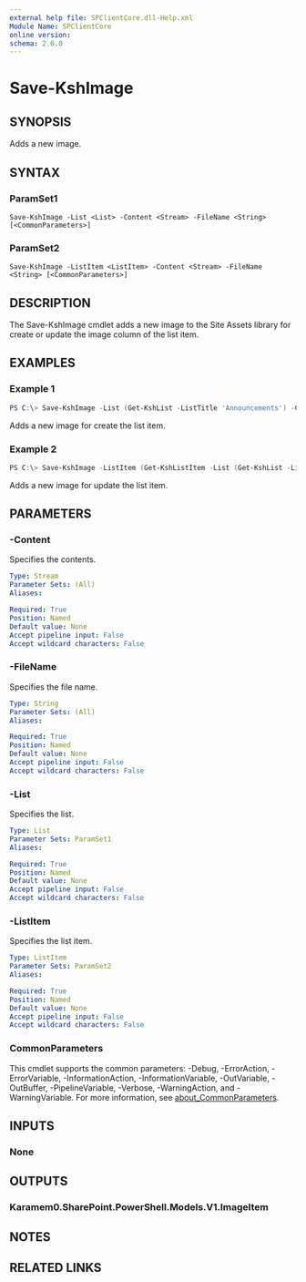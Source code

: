 ```yaml
---
external help file: SPClientCore.dll-Help.xml
Module Name: SPClientCore
online version:
schema: 2.0.0
---
```


# Save-KshImage

## SYNOPSIS
Adds a new image.

## SYNTAX

### ParamSet1
```
Save-KshImage -List <List> -Content <Stream> -FileName <String> [<CommonParameters>]
```

### ParamSet2
```
Save-KshImage -ListItem <ListItem> -Content <Stream> -FileName <String> [<CommonParameters>]
```

## DESCRIPTION
The Save-KshImage cmdlet adds a new image to the Site Assets library for create or update the image column of the list item.

## EXAMPLES

### Example 1
```powershell
PS C:\> Save-KshImage -List (Get-KshList -ListTitle 'Announcements') -Content ([System.IO.File]::OpenRead('C:\Profile.png')) -FileName 'Profile.png'
```

Adds a new image for create the list item.

### Example 2
```powershell
PS C:\> Save-KshImage -ListItem (Get-KshListItem -List (Get-KshList -ListTitle 'Announcements') -ItemId 1) -Content ([System.IO.File]::OpenRead('C:\Profile.png')) -FileName 'Profile.png'
```

Adds a new image for update the list item.

## PARAMETERS

### -Content
Specifies the contents.

```yaml
Type: Stream
Parameter Sets: (All)
Aliases:

Required: True
Position: Named
Default value: None
Accept pipeline input: False
Accept wildcard characters: False
```

### -FileName
Specifies the file name.

```yaml
Type: String
Parameter Sets: (All)
Aliases:

Required: True
Position: Named
Default value: None
Accept pipeline input: False
Accept wildcard characters: False
```

### -List
Specifies the list.

```yaml
Type: List
Parameter Sets: ParamSet1
Aliases:

Required: True
Position: Named
Default value: None
Accept pipeline input: False
Accept wildcard characters: False
```

### -ListItem
Specifies the list item.

```yaml
Type: ListItem
Parameter Sets: ParamSet2
Aliases:

Required: True
Position: Named
Default value: None
Accept pipeline input: False
Accept wildcard characters: False
```

### CommonParameters
This cmdlet supports the common parameters: -Debug, -ErrorAction, -ErrorVariable, -InformationAction, -InformationVariable, -OutVariable, -OutBuffer, -PipelineVariable, -Verbose, -WarningAction, and -WarningVariable. For more information, see [about_CommonParameters](http://go.microsoft.com/fwlink/?LinkID=113216).

## INPUTS

### None

## OUTPUTS

### Karamem0.SharePoint.PowerShell.Models.V1.ImageItem

## NOTES

## RELATED LINKS

